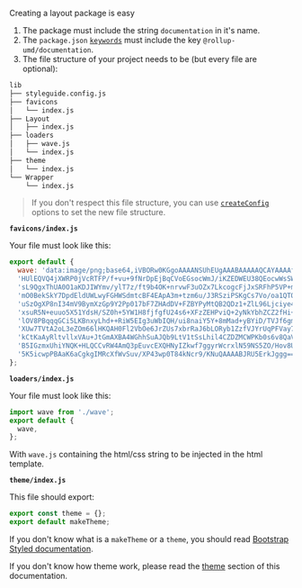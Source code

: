 Creating a layout package is easy

1. The package must include the string `documentation` in it's name.
2. The `package.json` [`keywords`](https://docs.npmjs.com/files/package.json#keywords) must include the key `@rollup-umd/documentation`. 
3. The file structure of your project needs to be (but every file are optional):

```bash
lib
├── styleguide.config.js
├── favicons
│   └── index.js
├── Layout
│   ├── index.js
├── loaders
│   ├── wave.js
│   └── index.js
├── theme
│   └── index.js
└── Wrapper
    └── index.js
```

> If you don't respect this file structure, you can use [`createConfig`](#create-config) options to set the new file structure.

**`favicons/index.js`**

Your file must look like this:

```js static
export default {
  wave: 'data:image/png;base64,iVBORw0KGgoAAAANSUhEUgAAABAAAAAQCAYAAAAf8/9hAAAACXBIWXMAAA7EAAAOxAGVKw4bAAAC\n' +
  'HUlEQVQ4jXWRP0jVcRTFP/f+vu+9fNrDpEjBqCVoEGsocWmJ/iKZEDWEU38QEocwWsSWmmpyrIjG\n' +
  'sL9QgxThUA0O1aKDJIWYmv/ylT7z/ft9b4OK+nrvwF3uOZx7LkcogcFjJxSRFhP5VP+mb6yUTksR\n' +
  'mO0BekSkY7DpdEldUWLwyFGHWSdmtcBF4EApA3m+tzm6u/J3RSziPSKgCs7Vo/oa1QTOgeoznGvH\n' +
  'uSzOgXP8nI34mV9BymXzGp9Y2Pp017bF7ZHAdDV+FZBYPyMtQB2QDz1+ZlL96Ljciye474amdy6E\n' +
  'xsuR5N+euuo5X51YdsH/SZ0h+5YW1H8fjfgfU24s6+XFzZEHPviQ+2yNkYbhZCZ2fHi+qnY+U5ZP\n' +
  'lOV8PBqqqGCi5LKBnxyLhd++RiW5EIg3uWbIQH/ui8naiY5Y+8mMad+yBYiD/TVJf6gm6UkJs1Mx\n' +
  'XUw7TVtA2oL3eZOm66lHKQAH0Fl2VbOe6JrZUs7xbrRaJ6bLORyb1ZzfVJYrUqPFVay78PF0XpX1\n' +
  'kCtKaAyRltvllxVAu+JtGmAXBA4WGhhSuAJQb9LtV1tSsLhil4CZDZMCWPKb0s6v8QaV3jjfFW9T\n' +
  'B5IGzmxUhiYNQK+HLQCCvRW4AmQ3pEuvcEXQHNyIZkwf7ggyrWcrxlN59NS5ZO/Hov8UW74K72RD\n' +
  '5K5icwpPBAaK6aCgkgIMRcXfWvSuv/XP43wp0T84kNcr9/KNuQAAAABJRU5ErkJggg==',
};
```

**`loaders/index.js`**

Your file must look like this:

```js static
import wave from './wave';
export default {
  wave,
};
```

With `wave.js` containing the html/css string to be injected in the html template.

**`theme/index.js`**

This file should export:

```js static
export const theme = {};
export default makeTheme;
```

If you don't know what is a `makeTheme` or a `theme`, you should read [Bootstrap Styled documentation](https://bootstrap-styled.github.com/bootstrap-styled).

If you don't know how theme work, please read the [theme](#layout-theme) section of this documentation.
